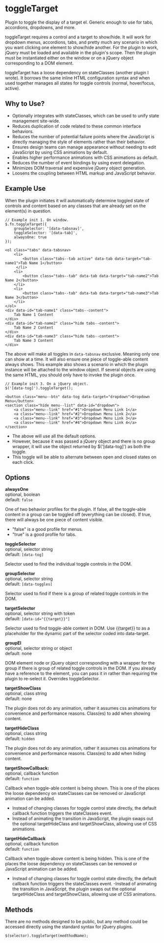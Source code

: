 # toggleTarget

Plugin to toggle the display of a target el. Generic enough to use for tabs, accordions, dropdowns, and more.

toggleTarget requires a control and a target to show/hide. It will work for dropdown menus, accordions, tabs, and pretty much any scenario in which you want clicking one element to show/hide another.  For the plugin to work, jQuery must be loaded and available in the plugin's scope.  Then the plugin must be instantiated either on the window or on a jQuery object corresponding to a DOM element.

toggleTarget has a loose dependency on stateClasses (another plugin I wrote).  It borrows the same inline HTML configuration syntax and when used together manages all states for toggle controls (normal, hover/focus, active).

## Why to Use?

- Optionally integrates with stateClasses, which can be used to unify state management site-wide.
- Reduces duplication of code related to these common interface behaviors.
- Reduces the number of potential failure points where the JavaScript is directly managing the style of elements rather than their behavior.
- Ensures design teams can manage appearance without needing to edit JavaScript by using CSS animations by default.
- Enables higher performance animations with CSS animations as default.
- Reduces the number of event bindings by using event delegation.
- Minimizes DOM traversal and expensive jQuery object generation.
- Loosens the coupling between HTML markup and JavaScript behavior.

## Example Use

When the plugin initiates it will automatically determine toggled state of controls and content based on any classes that are already set on the element(s) in question.

	// Example init 1. On window.
	$.fn.toggleTarget({
		groupSelector: '[data-tabsnav]',
		toggleSelector: '[data-tab]',
		alwaysOne: true
	});

	<ol class="tabs" data-tabsnav>
		<li>
			<button class="tabs--tab active" data-tab data-target="tab-name1">Tab Name 1</button>
		 </li>
		<li>
			<button class="tabs--tab" data-tab data-target="tab-name2">Tab Name 2</button>
		</li>
		<li>
			<button class="tabs--tab" data-tab data-target="tab-name3">Tab Name 3</button>
		</li>
	</ol>
	<div data-id="tab-name1" class="tabs--content">
		Tab Name 1 Content
	</div>
	<div data-id="tab-name2" class="hide tabs--content">
		Tab Name 2 Content
	</div>
	<div data-id="tab-name3" class="hide tabs--content">
		Tab Name 3 Content
	</div>

The above will make all toggles in `data-tabsnav` exclusive.  Meaning only one can show at a time.  It will also ensure one piece of toggle-able content always shows.
This example also shows a scenario in which the plugin instance will be attached to the window object.  If several objects are using the same HTML, you should only have to invoke the plugin once.

	// Example init 3. On a jQuery object.
	$('[data-tog]').toggleTarget();

	<button class="menu--btn" data-tog data-target="dropdown">Dropdown Menu</button>
	<section class="hide menu--list" data-id="dropdown">
		<a class="menu--link" href="#1">Dropdown Menu Link 1</a>
		<a class="menu--link" href="#2">Dropdown Menu Link 2</a>
		<a class="menu--link" href="#3">Dropdown Menu Link 3</a>
		<a class="menu--link" href="#4">Dropdown Menu Link 4</a>
	</section>

- The above will use all the default options.
- However, because it was passed a jQuery object and there is no group wrapper, it will use the object returned by $('[data-tog]') as both the toggle.
- This toggle will be able to alternate between open and closed states on each click.

## Options

**alwaysOne**<br>
optional, boolean<br>
default: `false`

One of two behavior profiles for the plugin.  If false, all the toggle-able content in a group can be toggled off (everything can be closed).  If true, there will always be one piece of content visible.

- "false" is a good profile for menus.
- "true" is a good profile for tabs.

**toggleSelector**<br>
optional, selector string<br>
default: `[data-tog]`

Selector used to find the individual toggle controls in the DOM.

**groupSelector**<br>
optional, selector string<br>
default: `[data-toggles]`

Selector used to find if there is a group of related toggle controls in the DOM.

**targetSelector**<br>
optional, selector string with token<br>
default: `[data-id="{{target}}"]`

Selector used to find toggle-able content in DOM.  Use {{target}} to as a placeholder for the dynamic part of the selector coded into data-target.

**groupEl**<br>
optional, selector string or object<br>
default: none

DOM element node or jQuery object corresponding with a wrapper for the group if there is group of related toggle controls in the DOM.  If you already have a reference to the element, you can pass it in rather than requiring the plugin to re-select it.  Overrides toggleSelector.

**targetShowClass**<br>
optional, class string<br>
default: none

The plugin does not do any animation, rather it assumes css animations for convenience and performance reasons.  Class(es) to add when showing content.

**targetHideClass**<br>
optional, class string<br>
default: `hidden`

The plugin does not do any animation, rather it assumes css animations for convenience and performance reasons.  Class(es) to add when hiding content.

**targetShowCallback:**<br>
optional, callback function<br>
default: `function`

Callback when toggle-able content is being shown.  This is one of the places the loose dependency on stateClasses can be removed or JavaScript animation can be added.

- Instead of changing classes for toggle control state directly, the default callback function triggers the stateClasses event.
- Instead of animating the transition in JavaScript, the plugin swaps out the optional targetHideClass and targetShowClass, allowing use of CSS animations.

**targetHideCallback**<br>
optional, callback function<br>
default: `function`

Callback when toggle-above content is being hidden.  This is one of the places the loose dependency on stateClasses can be removed or JavaScript animation can be added.

- Instead of changing classes for toggle control state directly, the default callback function triggers the stateClasses event.
-Instead of animating the transition in JavaScript, the plugin swaps out the optional targetHideClass and targetShowClass, allowing use of CSS animations.

## Methods

There are no methods designed to be public, but any method could be accessed directly using the standard syntax for jQuery plugins.

	$(selector).toggleTarget(medthodName);
